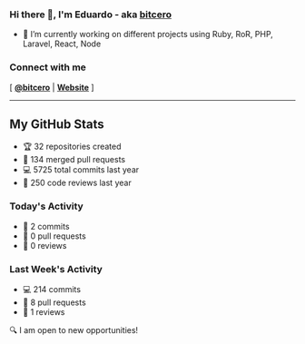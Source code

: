 ### Hi there 👋, I'm Eduardo - aka [bitcero](https://bitcero.dev)

- 🔭 I’m currently working on different projects using Ruby, RoR, PHP, Laravel, React, Node

### Connect with me

[ [**@bitcero**](https://twitter.com/bitcero/) |
[**Website**](https://eduardocortes.mx) ]

---

<!--SECTION:stats-->
## My GitHub Stats

- 🏆 32 repositories created
- 🔀 134 merged pull requests
- 💻 5725 total commits last year
- 🧐 250 code reviews last year

### Today's Activity

- 📝 2 commits
- 🤝 0 pull requests
- 👀 0 reviews

### Last Week's Activity

- 💻 214 commits
- 🤝 8 pull requests
- 👀 1 reviews

🔍 I am open to new opportunities!
  <!--/SECTION:stats-->
